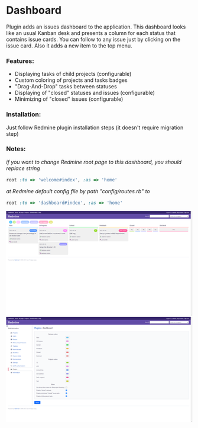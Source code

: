 # Dashboard 

Plugin adds an issues dashboard to the application.
This dashboard looks like an usual Kanban desk and presents a column for each status that contains issue cards.
You can follow to any issue just by clicking on the issue card. Also it adds a new item to the top menu.  

### Features:  
- Displaying tasks of child projects (configurable)
- Custom coloring of projects and tasks badges
- "Drag-And-Drop" tasks between statuses
- Displaying of "closed" statuses and issues (configurable)
- Minimizing of "closed" issues (configurable)

### Installation:  
Just follow Redmine plugin installation steps (it doesn't require migration step)

### Notes: 
*if you want to change Redmine root page to this dashboard, you should replace string*
```ruby
root :to => 'welcome#index', :as => 'home'
```
*at Redmine default config file by path "config/routes.rb" to*
```ruby
root :to => 'dashboard#index', :as => 'home'
```

![Alt text](screenshots/screen1.png)
![Alt text](screenshots/screen2.png)
